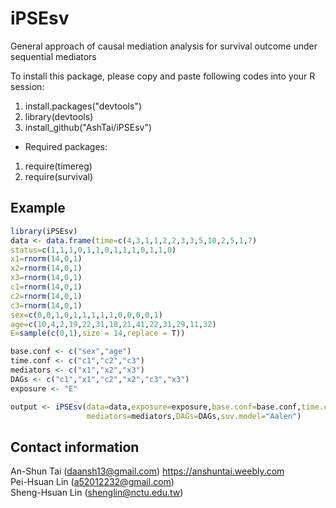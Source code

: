 # iPSEsv
General approach of causal mediation analysis for survival outcome under sequential mediators

To install this package, please copy and paste following codes into your R session:

1. install.packages("devtools")
2. library(devtools)
3. install_github("AshTai/iPSEsv")


- Required packages:

1. require(timereg)
2. require(survival)


## Example
```R
library(iPSEsv)
data <- data.frame(time=c(4,3,1,1,2,2,3,3,5,10,2,5,1,7)
status=c(1,1,1,0,1,1,0,1,1,1,0,1,1,0)
x1=rnorm(14,0,1)
x2=rnorm(14,0,1)
x3=rnorm(14,0,1)
c1=rnorm(14,0,1)
c2=rnorm(14,0,1)
c3=rnorm(14,0,1)
sex=c(0,0,1,0,1,1,1,1,1,0,0,0,0,1)
age=c(10,4,2,19,22,31,18,21,41,22,31,29,11,32)
E=sample(c(0,1),size = 14,replace = T))

base.conf <- c("sex","age")
time.conf <- c("c1","c2","c3")
mediators <- c("x1","x2","x3")
DAGs <- c("c1","x1","c2","x2","c3","x3")
exposure <- "E"

output <- iPSEsv(data=data,exposure=exposure,base.conf=base.conf,time.conf=time.conf,
                 mediators=mediators,DAGs=DAGs,suv.model="Aalen")
```

## Contact information
An-Shun Tai ([daansh13@gmail.com](mailto:daansh13@gmail.com))  https://anshuntai.weebly.com <br />
Pei-Hsuan Lin ([a52012232@gmail.com](mailto:a52012232@gmail.com)) <br />
Sheng-Hsuan Lin ([shenglin@nctu.edu.tw](mailto:shenglin@nctu.edu.tw))
